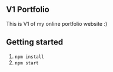 
## V1 Portfolio
This is V1 of my online portfolio website :) 


## Getting started
1.  `npm install`
2.  `npm start`
